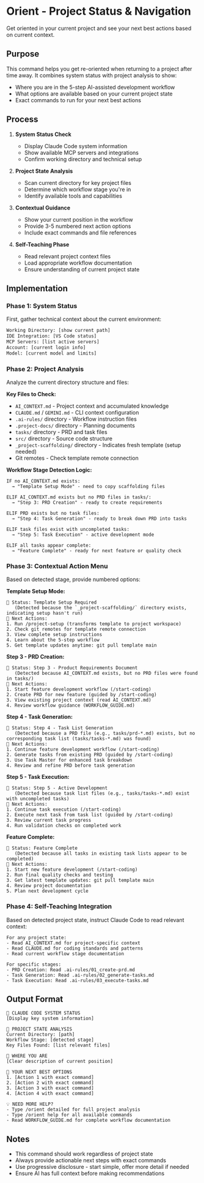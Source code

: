 # Orient - Project Status & Navigation

Get oriented in your current project and see your next best actions based on current context.

## Purpose

This command helps you get re-oriented when returning to a project after time away. It combines system status with project analysis to show:
- Where you are in the 5-step AI-assisted development workflow
- What options are available based on your current project state  
- Exact commands to run for your next best actions

## Process

1. **System Status Check**
   - Display Claude Code system information
   - Show available MCP servers and integrations
   - Confirm working directory and technical setup

2. **Project State Analysis**
   - Scan current directory for key project files
   - Determine which workflow stage you're in
   - Identify available tools and capabilities

3. **Contextual Guidance**
   - Show your current position in the workflow
   - Provide 3-5 numbered next action options
   - Include exact commands and file references

4. **Self-Teaching Phase**
   - Read relevant project context files
   - Load appropriate workflow documentation
   - Ensure understanding of current project state

## Implementation

### Phase 1: System Status
First, gather technical context about the current environment:

```bash
Working Directory: [show current path]
IDE Integration: [VS Code status] 
MCP Servers: [list active servers]
Account: [current login info]
Model: [current model and limits]
```

### Phase 2: Project Analysis
Analyze the current directory structure and files:

**Key Files to Check:**
- `AI_CONTEXT.md` - Project context and accumulated knowledge
- `CLAUDE.md` / `GEMINI.md` - CLI context configuration  
- `.ai-rules/` directory - Workflow instruction files
- `.project-docs/` directory - Planning documents
- `tasks/` directory - PRD and task files
- `src/` directory - Source code structure
- `_project-scaffolding/` directory - Indicates fresh template (setup needed)
- Git remotes - Check template remote connection

**Workflow Stage Detection Logic:**
```
IF no AI_CONTEXT.md exists:
  → "Template Setup Mode" - need to copy scaffolding files

ELIF AI_CONTEXT.md exists but no PRD files in tasks/:
  → "Step 3: PRD Creation" - ready to create requirements

ELIF PRD exists but no task files:
  → "Step 4: Task Generation" - ready to break down PRD into tasks

ELIF task files exist with uncompleted tasks:
  → "Step 5: Task Execution" - active development mode

ELIF all tasks appear complete:
  → "Feature Complete" - ready for next feature or quality check
```

### Phase 3: Contextual Action Menu

Based on detected stage, provide numbered options:

**Template Setup Mode:**
```
📍 Status: Template Setup Required
   (Detected because the `_project-scaffolding/` directory exists, indicating setup hasn't run)
🎯 Next Actions:
1. Run /project-setup (transforms template to project workspace)
2. Check git remotes for template remote connection
3. View complete setup instructions
4. Learn about the 5-step workflow
5. Get template updates anytime: git pull template main
```

**Step 3 - PRD Creation:**
```
📍 Status: Step 3 - Product Requirements Document
   (Detected because AI_CONTEXT.md exists, but no PRD files were found in tasks/)
🎯 Next Actions:
1. Start feature development workflow (/start-coding)
2. Create PRD for new feature (guided by /start-coding)
3. View existing project context (read AI_CONTEXT.md)
4. Review workflow guidance (WORKFLOW_GUIDE.md)
```

**Step 4 - Task Generation:**
```
📍 Status: Step 4 - Task List Generation
   (Detected because a PRD file (e.g., tasks/prd-*.md) exists, but no corresponding task list (tasks/tasks-*.md) was found)
🎯 Next Actions:
1. Continue feature development workflow (/start-coding)
2. Generate tasks from existing PRD (guided by /start-coding)
3. Use Task Master for enhanced task breakdown
4. Review and refine PRD before task generation
```

**Step 5 - Task Execution:**
```
📍 Status: Step 5 - Active Development
   (Detected because task list files (e.g., tasks/tasks-*.md) exist with uncompleted tasks)
🎯 Next Actions:
1. Continue task execution (/start-coding)
2. Execute next task from task list (guided by /start-coding)
3. Review current task progress
4. Run validation checks on completed work
```

**Feature Complete:**
```
📍 Status: Feature Complete
   (Detected because all tasks in existing task lists appear to be completed)
🎯 Next Actions:
1. Start new feature development (/start-coding)
2. Run final quality checks and testing
3. Get latest template updates: git pull template main
4. Review project documentation
5. Plan next development cycle
```

### Phase 4: Self-Teaching Integration

Based on detected project state, instruct Claude Code to read relevant context:

```
For any project state:
- Read AI_CONTEXT.md for project-specific context
- Read CLAUDE.md for coding standards and patterns
- Read current workflow stage documentation

For specific stages:
- PRD Creation: Read .ai-rules/01_create-prd.md
- Task Generation: Read .ai-rules/02_generate-tasks.md  
- Task Execution: Read .ai-rules/03_execute-tasks.md
```

## Output Format

```
🔄 CLAUDE CODE SYSTEM STATUS
[Display key system information]

📁 PROJECT STATE ANALYSIS  
Current Directory: [path]
Workflow Stage: [detected stage]
Key Files Found: [list relevant files]

📍 WHERE YOU ARE
[Clear description of current position]

🎯 YOUR NEXT BEST OPTIONS
1. [Action 1 with exact command]
2. [Action 2 with exact command] 
3. [Action 3 with exact command]
4. [Action 4 with exact command]

💡 NEED MORE HELP?
- Type /orient detailed for full project analysis
- Type /orient help for all available commands
- Read WORKFLOW_GUIDE.md for complete workflow documentation
```

## Notes

- This command should work regardless of project state
- Always provide actionable next steps with exact commands
- Use progressive disclosure - start simple, offer more detail if needed
- Ensure AI has full context before making recommendations
